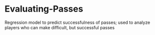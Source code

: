 # Evaluating-Passes
Regression model to predict successfulness of passes; used to analyze players who can make difficult, but successful passes

